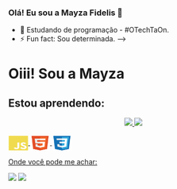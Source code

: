### Olá! Eu sou a Mayza Fidelis 👋
- 📕 Estudando de programação - #OTechTaOn.
- ⚡ Fun fact: Sou determinada.
-->
# Oiii! Sou a Mayza 

## Estou aprendendo:

<div align="center">
  <a href="https://github.com/Mayza414">
  <img height="180em" src="https://github-readme-stats.vercel.app/api?username=joaolucas398&show_icons=true&theme=highcontrast&include_all_commits=true&count_private=true"/>
  <img height="360em" src="https://github-readme-stats.vercel.app/api/top-langs/?username=joaolucas398&layout=compact&langs_count=7&theme=highcontrast"/>
</div>

<div style="display: inline_block"><br>
  <img align="center" alt="Mayza-Js" height="30" width="40" src="https://raw.githubusercontent.com/devicons/devicon/master/icons/javascript/javascript-plain.svg">
  <img align="center" alt="Mayza-HTML" height="30" width="40" src="https://raw.githubusercontent.com/devicons/devicon/master/icons/html5/html5-original.svg">
  <img align="center" alt="Mayza-CSS" height="30" width="40" src="https://raw.githubusercontent.com/devicons/devicon/master/icons/css3/css3-original.svg">
</div>

  Onde você pode me achar:
 
 <div>
  <a href="https://www.linkedin.com/in/mayza-silva-7b8988218/" target="_blank"><img src="https://img.shields.io/badge/LinkedIn-0077B5?style=for-the-badge&logo=linkedin&logoColor=white" target="_blank"></a>
  <a href="https://www.instagram.com/mayzafidelis/" target="_blank"><img src="https://img.shields.io/badge/-Instagram-%23E4405F?style=for-the-badge&logo=instagram&logoColor=white" target="_blank"></a>
 	
  
